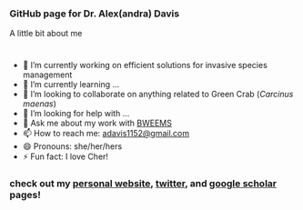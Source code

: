 ### GitHub page for Dr. Alex(andra) Davis

A little bit about me
#
- 🔭 I’m currently working on efficient solutions for invasive species management
- 🌱 I’m currently learning ...
- 👯 I’m looking to collaborate on anything related to Green Crab (*Carcinus maenas*)
- 🤔 I’m looking for help with ...
- 💬 Ask me about my work with [BWEEMS](https://www.bweems.org/)
- 📫 How to reach me: adavis1152@gmail.com
- 😄 Pronouns: she/her/hers
- ⚡ Fun fact: I love Cher!
### check out my [personal website](http://www.alexandracddavis.com/), [twitter](https://twitter.com/ACD_Davis11), and [google scholar](https://scholar.google.com/citations?user=sRdo6x0AAAAJ&hl=e) pages!
  
<!--
anything within these will not show up
**davialex/davialex** is a ✨ _special_ ✨ repository because its `README.md` (this file) appears on your GitHub profile.

-->
